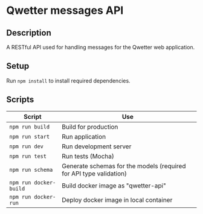 # Qwetter messages API

## Description

A RESTful API used for handling messages for the Qwetter web application.

## Setup
Run `npm install` to install required dependencies.

## Scripts

| Script | Use  |  
| --- | --- |
| `npm run build`           | Build for production |
| `npm run start`           | Run application |
| `npm run dev`             | Run development server  |
| `npm run test`            | Run tests (Mocha)  |
| `npm run schema`          | Generate schemas for the models (required for API type validation)  |
| `npm run docker-build`    | Build docker image as "qwetter-api"  |
| `npm run docker-run`      | Deploy docker image in local container  |